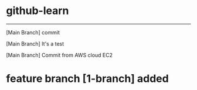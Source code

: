 # github-learn
--------------------------

[Main Branch] commit

[Main Branch]
It's a test

[Main Branch]
Commit from AWS cloud EC2

# feature branch [1-branch] added
